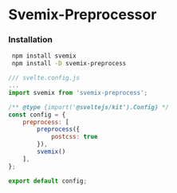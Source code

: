 # Svemix-Preprocessor

### Installation

```sh
 npm install svemix
 npm install -D svemix-preprocess
```

```js
/// svelte.config.js
...
import svemix from 'svemix-preprocess';

/** @type {import('@sveltejs/kit').Config} */
const config = {
	preprocess: [
		preprocess({
			postcss: true
		}),
		svemix()
	],
};

export default config;

```